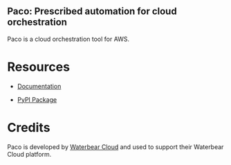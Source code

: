 ## Paco: Prescribed automation for cloud orchestration

Paco is a cloud orchestration tool for AWS.

# Resources

 - [Documentation](https://paco.waterbear.cloud)

 - [PyPI Package](https://pypi.org/project/paco-cloud)

# Credits

Paco is developed by [Waterbear Cloud](https://waterbear.cloud) and used to support their Waterbear Cloud platform.
